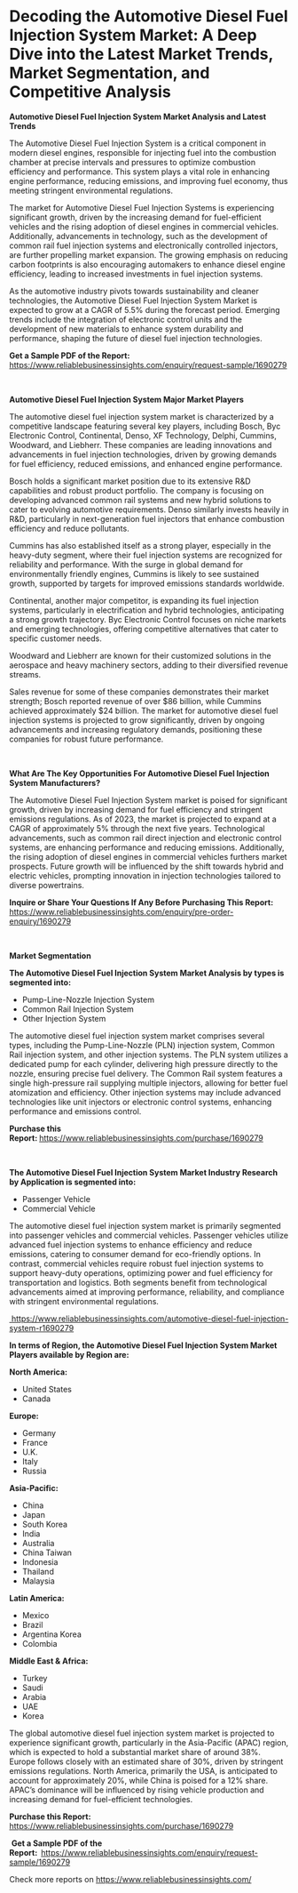 <p><h1>Decoding the Automotive Diesel Fuel Injection System Market: A Deep Dive into the Latest Market Trends, Market Segmentation, and Competitive Analysis</h1></p><p><strong>Automotive Diesel Fuel Injection System Market Analysis and Latest Trends</strong></p>
<p><p>The Automotive Diesel Fuel Injection System is a critical component in modern diesel engines, responsible for injecting fuel into the combustion chamber at precise intervals and pressures to optimize combustion efficiency and performance. This system plays a vital role in enhancing engine performance, reducing emissions, and improving fuel economy, thus meeting stringent environmental regulations.</p><p>The market for Automotive Diesel Fuel Injection Systems is experiencing significant growth, driven by the increasing demand for fuel-efficient vehicles and the rising adoption of diesel engines in commercial vehicles. Additionally, advancements in technology, such as the development of common rail fuel injection systems and electronically controlled injectors, are further propelling market expansion. The growing emphasis on reducing carbon footprints is also encouraging automakers to enhance diesel engine efficiency, leading to increased investments in fuel injection systems.</p><p>As the automotive industry pivots towards sustainability and cleaner technologies, the Automotive Diesel Fuel Injection System Market is expected to grow at a CAGR of 5.5% during the forecast period. Emerging trends include the integration of electronic control units and the development of new materials to enhance system durability and performance, shaping the future of diesel fuel injection technologies.</p></p>
<p><strong>Get a Sample PDF of the Report:&nbsp;</strong> <a href="https://www.reliablebusinessinsights.com/enquiry/request-sample/1690279?utm_campaign=2735&utm_medium=2&utm_source=Github&utm_content=ia&utm_term=26032025&utm_id=automotive-diesel-fuel-injection-system">https://www.reliablebusinessinsights.com/enquiry/request-sample/1690279</a></p>
<p>&nbsp;</p>
<p><strong>Automotive Diesel Fuel Injection System Major Market Players</strong></p>
<p><p>The automotive diesel fuel injection system market is characterized by a competitive landscape featuring several key players, including Bosch, Byc Electronic Control, Continental, Denso, XF Technology, Delphi, Cummins, Woodward, and Liebherr. These companies are leading innovations and advancements in fuel injection technologies, driven by growing demands for fuel efficiency, reduced emissions, and enhanced engine performance.</p><p>Bosch holds a significant market position due to its extensive R&D capabilities and robust product portfolio. The company is focusing on developing advanced common rail systems and new hybrid solutions to cater to evolving automotive requirements. Denso similarly invests heavily in R&D, particularly in next-generation fuel injectors that enhance combustion efficiency and reduce pollutants. </p><p>Cummins has also established itself as a strong player, especially in the heavy-duty segment, where their fuel injection systems are recognized for reliability and performance. With the surge in global demand for environmentally friendly engines, Cummins is likely to see sustained growth, supported by targets for improved emissions standards worldwide.</p><p>Continental, another major competitor, is expanding its fuel injection systems, particularly in electrification and hybrid technologies, anticipating a strong growth trajectory. Byc Electronic Control focuses on niche markets and emerging technologies, offering competitive alternatives that cater to specific customer needs.</p><p>Woodward and Liebherr are known for their customized solutions in the aerospace and heavy machinery sectors, adding to their diversified revenue streams. </p><p>Sales revenue for some of these companies demonstrates their market strength; Bosch reported revenue of over $86 billion, while Cummins achieved approximately $24 billion. The market for automotive diesel fuel injection systems is projected to grow significantly, driven by ongoing advancements and increasing regulatory demands, positioning these companies for robust future performance.</p></p>
<p>&nbsp;</p>
<p><strong>What Are The Key Opportunities For Automotive Diesel Fuel Injection System Manufacturers?</strong></p>
<p><p>The Automotive Diesel Fuel Injection System market is poised for significant growth, driven by increasing demand for fuel efficiency and stringent emissions regulations. As of 2023, the market is projected to expand at a CAGR of approximately 5% through the next five years. Technological advancements, such as common rail direct injection and electronic control systems, are enhancing performance and reducing emissions. Additionally, the rising adoption of diesel engines in commercial vehicles furthers market prospects. Future growth will be influenced by the shift towards hybrid and electric vehicles, prompting innovation in injection technologies tailored to diverse powertrains.</p></p>
<p><strong>Inquire or Share Your Questions If Any Before Purchasing This Report:</strong> <a href="https://www.reliablebusinessinsights.com/enquiry/pre-order-enquiry/1690279?utm_campaign=2735&utm_medium=2&utm_source=Github&utm_content=ia&utm_term=26032025&utm_id=automotive-diesel-fuel-injection-system">https://www.reliablebusinessinsights.com/enquiry/pre-order-enquiry/1690279</a></p>
<p>&nbsp;</p>
<p><strong>Market Segmentation</strong></p>
<p><strong>The Automotive Diesel Fuel Injection System Market Analysis by types is segmented into:</strong></p>
<p><ul><li>Pump-Line-Nozzle Injection System</li><li>Common Rail Injection System</li><li>Other Injection System</li></ul></p>
<p><p>The automotive diesel fuel injection system market comprises several types, including the Pump-Line-Nozzle (PLN) injection system, Common Rail injection system, and other injection systems. The PLN system utilizes a dedicated pump for each cylinder, delivering high pressure directly to the nozzle, ensuring precise fuel delivery. The Common Rail system features a single high-pressure rail supplying multiple injectors, allowing for better fuel atomization and efficiency. Other injection systems may include advanced technologies like unit injectors or electronic control systems, enhancing performance and emissions control.</p></p>
<p><strong>Purchase this Report:&nbsp;</strong><a href="https://www.reliablebusinessinsights.com/purchase/1690279?utm_campaign=2735&utm_medium=2&utm_source=Github&utm_content=ia&utm_term=26032025&utm_id=automotive-diesel-fuel-injection-system">https://www.reliablebusinessinsights.com/purchase/1690279</a></p>
<p>&nbsp;</p>
<p><strong>The Automotive Diesel Fuel Injection System Market Industry Research by Application is segmented into:</strong></p>
<p><ul><li>Passenger Vehicle</li><li>Commercial Vehicle</li></ul></p>
<p><p>The automotive diesel fuel injection system market is primarily segmented into passenger vehicles and commercial vehicles. Passenger vehicles utilize advanced fuel injection systems to enhance efficiency and reduce emissions, catering to consumer demand for eco-friendly options. In contrast, commercial vehicles require robust fuel injection systems to support heavy-duty operations, optimizing power and fuel efficiency for transportation and logistics. Both segments benefit from technological advancements aimed at improving performance, reliability, and compliance with stringent environmental regulations.</p></p>
<p><a href="https://www.reliablebusinessinsights.com/automotive-diesel-fuel-injection-system-r1690279?utm_campaign=2735&utm_medium=2&utm_source=Github&utm_content=ia&utm_term=26032025&utm_id=automotive-diesel-fuel-injection-system">&nbsp;https://www.reliablebusinessinsights.com/automotive-diesel-fuel-injection-system-r1690279</a></p>
<p><strong>In terms of Region, the Automotive Diesel Fuel Injection System Market Players available by Region are:</strong></p>
<p>
    <p> <strong> North America: </strong>
        <ul>
            <li>United States</li>
            <li>Canada</li>
        </ul>
        </p> 
    <p> <strong> Europe: </strong>
        <ul>
            <li>Germany</li>
            <li>France</li>
            <li>U.K.</li>
            <li>Italy</li>
            <li>Russia</li>
        </ul>
        </p> 
    <p> <strong> Asia-Pacific: </strong>
        <ul>
            <li>China</li>
            <li>Japan</li>
            <li>South Korea</li>
            <li>India</li>
            <li>Australia</li>
            <li>China Taiwan</li>
            <li>Indonesia</li>
            <li>Thailand</li>
            <li>Malaysia</li>
        </ul>
        </p> 
    <p> <strong> Latin America: </strong>
        <ul>
            <li>Mexico</li>
            <li>Brazil</li>
            <li>Argentina Korea</li>
            <li>Colombia</li>
        </ul>
        </p> 
    <p> <strong> Middle East & Africa: </strong>
        <ul>
            <li>Turkey</li>
            <li>Saudi</li>
            <li>Arabia</li>
            <li>UAE</li>
            <li>Korea</li>
        </ul>
    </p>
    </p>
<p><p>The global automotive diesel fuel injection system market is projected to experience significant growth, particularly in the Asia-Pacific (APAC) region, which is expected to hold a substantial market share of around 38%. Europe follows closely with an estimated share of 30%, driven by stringent emissions regulations. North America, primarily the USA, is anticipated to account for approximately 20%, while China is poised for a 12% share. APAC’s dominance will be influenced by rising vehicle production and increasing demand for fuel-efficient technologies.</p></p>
<p><strong>Purchase this Report: </strong><a href="https://www.reliablebusinessinsights.com/purchase/1690279?utm_campaign=2735&utm_medium=2&utm_source=Github&utm_content=ia&utm_term=26032025&utm_id=automotive-diesel-fuel-injection-system">https://www.reliablebusinessinsights.com/purchase/1690279</a></p>
<p>&nbsp;<strong>Get a Sample PDF of the Report:&nbsp;&nbsp;</strong><a href="https://www.reliablebusinessinsights.com/enquiry/request-sample/1690279?utm_campaign=2735&utm_medium=2&utm_source=Github&utm_content=ia&utm_term=26032025&utm_id=automotive-diesel-fuel-injection-system">https://www.reliablebusinessinsights.com/enquiry/request-sample/1690279</a></p>
<p><strong></strong></p>
<p>Check more reports on <a href="https://www.reliablebusinessinsights.com/?utm_campaign=2735&utm_medium=2&utm_source=Github&utm_content=ia&utm_term=26032025&utm_id=automotive-diesel-fuel-injection-system">https://www.reliablebusinessinsights.com/</a></p>